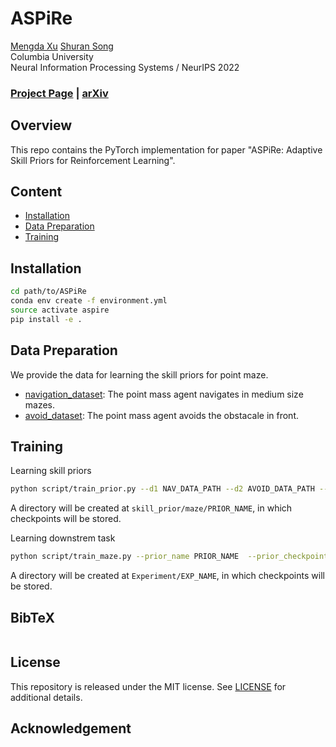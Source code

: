# ASPiRe

[Mengda Xu](https://www.cs.columbia.edu/~shurans/)
[Shuran Song](https://www.cs.columbia.edu/~shurans/)
<br>
Columbia University
<br>
Neural Information Processing Systems / NeurIPS 2022

### [Project Page](https://https://aspire.cs.columbia.edu//) | [arXiv](https://arxiv.org/abs/2109.05668)

## Overview
This repo contains the PyTorch implementation for paper "ASPiRe: Adaptive Skill Priors for Reinforcement Learning".

<!-- ![teaser](figures/teaser.jpg) -->
## Content

- [Installation](#installation)
- [Data Preparation](#data-preparation)
- [Training](#training)

## Installation

```sh
cd path/to/ASPiRe
conda env create -f environment.yml
source activate aspire
pip install -e .
```

## Data Preparation
We provide the data for learning the skill priors for point maze. 

- [navigation_dataset](https://drive.google.com/file/d/1VP0nsQqCGE0H-6e5dTVgesL0Ua4ZsTt1/view?usp=sharing): The point mass agent navigates in medium size mazes.
- [avoid_dataset](https://drive.google.com/file/d/1ND2rmKYirsH4XHnsJNW7ks_tkdc6ywxl/view?usp=sharing): The point mass agent avoids the obstacale in front. 


## Training
Learning skill priors 
<!-- Hyper-parameters mentioned in paper are provided in default arguments. -->
```sh
python script/train_prior.py --d1 NAV_DATA_PATH --d2 AVOID_DATA_PATH --log --kl_analytic --use_batch_norm --name PRIOR_NAME
```
A directory will be created at `skill_prior/maze/PRIOR_NAME`, in which checkpoints will be stored.

Learning downstrem task
<!-- Hyper-parameters mentioned in paper are provided in default arguments. -->
```sh
python script/train_maze.py --prior_name PRIOR_NAME  --prior_checkpoint PRIOR_CHECKPOINT --analytic_kl --raw_kl --use_batch_norm --weight_use_batch_norm --name EXP_NAME 
```
A directory will be created at `Experiment/EXP_NAME`, in which checkpoints will be stored.

## BibTeX
```

```

## License

This repository is released under the MIT license. See [LICENSE](LICENSE) for additional details.

## Acknowledgement
